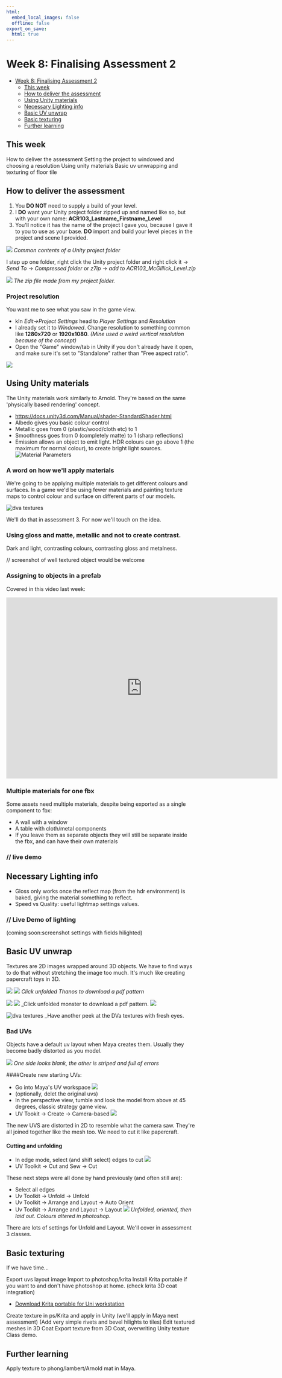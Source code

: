 ```yaml
---
html:
  embed_local_images: false
  offline: false
export_on_save:
  html: true
---
```


# Week 8: Finalising Assessment 2

<!-- @import "[TOC]" {cmd="toc" depthFrom=1 depthTo=2 orderedList=false} -->

<!-- code_chunk_output -->

- [Week 8: Finalising Assessment 2](#week-8-finalising-assessment-2)
  - [This week](#this-week)
  - [How to deliver the assessment](#how-to-deliver-the-assessment)
  - [Using Unity materials](#using-unity-materials)
  - [Necessary Lighting info](#necessary-lighting-info)
  - [Basic UV unwrap](#basic-uv-unwrap)
  - [Basic texturing](#basic-texturing)
  - [Further learning](#further-learning)

<!-- /code_chunk_output -->

## This week
How to deliver the assessment
Setting the project to windowed and choosing a resolution
Using unity materials
Basic uv unwrapping and texturing of floor tile


## How to deliver the assessment

1. You **DO NOT** need to supply a build of your level.
2. I **DO** want your Unity project folder zipped up and named like so, but with your own name:
  **ACR103_Lastname_Firstname_Level**
3. You'll notice it has the name of the project I gave you, because I gave it to you to use as your base. **DO** import and build your level pieces in the project and scene I provided.

![](assets/week8/unity_project_folder_contents.png)
_Common contents of a Unity project folder_

I step up one folder, right click the Unity project folder and right click it -> _Send To_ -> _Compressed folder_ or _z7ip_ -> _add to ACR103_McGillick_Level.zip_

![](assets/week8/project_zipped.png)
_The zip file made from my project folder._

### Project resolution

You want me to see what you saw in the game view.

* kIn _Edit->Project Settings_ head to _Player Settings_ and _Resolution_
* I already set it to _Windowed_. Change resolution to something common like **1280x720** or **1920x1080**. _(Mine used a weird vertical resolution because of the concept)_
* Open the "Game" window/tab in Unity if you don't already have it open, and make sure it's set to "Standalone" rather than "Free aspect ratio".

![](assets/week8/player_resolution_settings_game_standalone.png)

## Using Unity materials

The Unity materials work similarly to Arnold. They're based on the same 'physically based rendering' concept.
  - <https://docs.unity3d.com/Manual/shader-StandardShader.html>
  - Albedo gives you basic colour control
  - Metallic goes from 0 (plastic/wood/cloth etc) to 1
  - Smoothness goes from 0 (completely matte) to 1 (sharp reflections)
  - Emission allows an object to emit light. HDR colours can go above 1 (the maximum for normal colour), to create bright light sources.
  ![Material  Parameters](assets/week8/unity_material_parameters.png)

### A word on how we'll apply materials

We're going to be applying multiple materials to get different colours and surfaces. In a game we'd be using fewer materials and painting texture maps to control colour and surface on different parts of our models.

![dva textures](assets/week8/dva_textures.jpg)

We'll do that in assessment 3. For now we'll touch on the idea.

### Using gloss and matte, metallic and not to create contrast.

Dark and light, contrasting colours, contrasting gloss and metalness.

// screenshot of well textured object would be welcome

### Assigning to objects in a prefab

Covered in this video last week:

<iframe width="720" height="480" src="https://www.youtube.com/embed/UeC2UtKhnk4" frameborder="0" allow="accelerometer; autoplay; encrypted-media; gyroscope; picture-in-picture" allowfullscreen></iframe>

### Multiple materials for one fbx
Some assets need multiple materials, despite being exported as a single component to fbx:
* A wall with a window
* A table with cloth/metal components
* If you leave them as separate objects they will still be separate inside the fbx, and can have their own materials

### // live demo

## Necessary Lighting info

* Gloss only works once the reflect map (from the hdr environment) is baked, giving the material something to reflect.
* Speed vs Quality: useful lightmap settings values.

### // Live Demo  of lighting
(coming soon:screenshot settings with fields hilighted)

## Basic UV unwrap
Textures are 2D images wrapped around 3D objects. We have to find ways to do that without stretching the image too much. It's much like creating papercraft toys in 3D.

![](assets/week8/papercraft_thanos_made.png)
[![](assets/week8/papercraft_thanos_unfolded.png)](assets/week8/papercraft_thanos.pdf)
_Click unfolded Thanos to download a pdf pattern_

![](assets/week8/papercraft_sweet_monster_made.jpg)
[![](assets/week8/papercraft_sweet_monster_unfolded.jpg)](assets/week8/papercraft_tougui_sweet_monster.pdf)
_Click unfolded monster to download a pdf pattern.
![](assets/week8/papercraft_lootbox.jpg)

![dva textures](assets/week8/dva_textures.jpg)
_Have another peek at the DVa textures with fresh eyes.

### Bad UVs

Objects have a default uv layout when Maya creates them. Usually they become badly distorted as you model.

![](assets/week8/uvs_tile_bad_extruded.png)
_One side looks blank, the other is striped and full of errors_

####Create new starting UVs:
  - Go into Maya's UV workspace
  ![](assets/week8/maya_uvEditing_workspace.png)
  - (optionally, delet the original uvs)
  - In the perspective view, tumble and look the model from above at 45 degrees, classic strategy game view.
  - UV Tookit -> Create -> Camera-based
  ![](assets/week8/create_uvs_camera.png)
  
The new UVS are distorted in 2D to resemble what the camera saw. They're all joined together like the mesh too. We need to cut it like papercraft.

#### Cutting and unfolding
  - In edge mode, select (and shift select) edges to cut
  ![](assets/week8/select_edges_to_cut.png)
  - UV Toolkit -> Cut and Sew -> Cut
  
These next steps were all done by hand previously (and often still are):
  - Select all edges
  - Uv Toolkit -> Unfold -> Unfold
  - Uv Toolkit -> Arrange and Layout -> Auto Orient
  - Uv Toolkit -> Arrange and Layout -> Layout
  ![](assets/week8/uvs_unfold_orient_layout.png)
  _Unfolded, oriented, then laid out. Colours altered in photoshop._


There are lots of settings for Unfold and Layout. We'll cover in assessment 3 classes.

## Basic texturing

If we have time...

Export uvs layout image
Import to photoshop/krita
Install Krita portable if you want to and don't have photoshop at home. (check krita 3D coat integration)
- [Download Krita portable for Uni workstation](https://sourceforge.net/projects/portableapps/files/Krita%20Portable/)

Create texture in ps/Krita and apply in Unity (we'll apply in Maya next assessment)
(Add very simple rivets and bevel hilights to tiles)
Edit textured meshes in 3D Coat
Export texture from 3D Coat, overwriting Unity texture
Class demo.

## Further learning
Apply texture to phong/lambert/Arnold mat in Maya.

